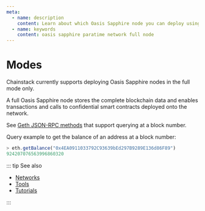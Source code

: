 ```yaml
---
meta:
  - name: description
    content: Learn about which Oasis Sapphire node you can deploy using the Chainstack platform
  - name: keywords
    content: oasis sapphire paratime network full node
---
```


# Modes

Chainstack currently supports deploying Oasis Sapphire nodes in the full mode only.

A full Oasis Sapphire node stores the complete blockchain data and enables transactions and calls to confidential smart contracts deployed onto the network.

See [Geth JSON-RPC methods](https://eth.wiki/json-rpc/API#the-default-block-parameter) that support querying at a block number.

Query example to get the balance of an address at a block number:

``` js
> eth.getBalance("0x4EA0911033792C93639bEd297B9289E136d86F89")
924207076563996860320
```

::: tip See also

* [Networks](/operations/oasis-sapphire/networks)
* [Tools](/operations/oasis-sapphire/tools)
* [Tutorials](/tutorials/oasis-sapphire/)

:::
